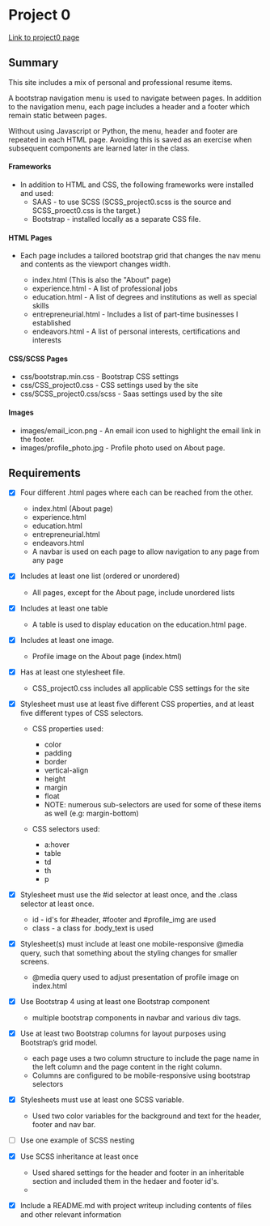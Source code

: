 # Project 0
[Link to project0 page](https://mcdomx.github.io/project0/)

## Summary
This site includes a mix of personal and professional resume items.

A bootstrap navigation menu is used to navigate between pages.  In addition to the navigation menu, each page includes a header and a footer which remain static between pages.

Without using Javascript or Python, the menu, header and footer are repeated in each HTML page.  Avoiding this is saved as an exercise when subsequent components are learned later in the class.

#### Frameworks
- In addition to HTML and CSS, the following frameworks were installed and used:
  - SAAS - to use SCSS (SCSS_project0.scss is the source and SCSS_proect0.css is the target.)
  - Bootstrap - installed locally as a separate CSS file.

#### HTML Pages
- Each page includes a tailored bootstrap grid that changes the nav menu and contents as the viewport changes width.

  - index.html (This is also the "About" page)
  - experience.html - A list of professional jobs
  - education.html - A list of degrees and institutions as well as special skills
  - entrepreneurial.html - Includes a list of part-time businesses I established
  - endeavors.html - A list of personal interests, certifications and interests

#### CSS/SCSS Pages
- css/bootstrap.min.css - Bootstrap CSS settings
- css/CSS_project0.css - CSS settings used by the site
- css/SCSS_project0.css/scss - Saas settings used by the site

#### Images
- images/email_icon.png - An email icon used to highlight the email link in the footer.
- images/profile_photo.jpg - Profile photo used on About page.


## Requirements
- [X] Four different .html pages where each can be reached from the other.
  - index.html (About page)
  - experience.html
  - education.html
  - entrepreneurial.html
  - endeavors.html
  - A navbar is used on each page to allow navigation to any page from any page

- [X] Includes at least one list (ordered or unordered)
  - All pages, except for the About page, include unordered lists

- [X] Includes at least one table
  - A table is used to display education on the education.html page.

- [X] Includes at least one image.
  - Profile image on the About page (index.html)

- [X] Has at least one stylesheet file.
  - CSS_project0.css includes all applicable CSS settings for the site

- [X] Stylesheet must use at least five different CSS properties, and at least five different types of CSS selectors.
  - CSS properties used:
    - color
    - padding
    - border
    - vertical-align
    - height
    - margin
    - float
    - NOTE: numerous sub-selectors are used for some of these items as well (e.g: margin-bottom)

  - CSS selectors used:
    - a:hover
    - table
    - td
    - th
    - p


- [X] Stylesheet must use the #id selector at least once, and the .class selector at least once.
  - id - id's for #header, #footer and #profile_img are used
  - class - a class for .body_text is used

- [X] Stylesheet(s) must include at least one mobile-responsive @media query, such that something about the styling changes for smaller screens.
  - @media query used to adjust presentation of profile image on index.html

- [X] Use Bootstrap 4 using at least one Bootstrap component
  - multiple bootstrap components in navbar and various div tags.

- [X] Use at least two Bootstrap columns for layout purposes using Bootstrap’s grid model.
  - each page uses a two column structure to include the page name in the left column and the page content in the right column.
  - Columns are configured to be mobile-responsive using bootstrap selectors


- [X] Stylesheets must use at least one SCSS variable.
  - Used two color variables for the background and text for the header, footer and nav bar.

- [ ] Use one example of SCSS nesting

- [X] Use SCSS inheritance at least once
  - Used shared settings for the header and footer in an inheritable section and included them in the hedaer and footer id's.
  -

- [X] Include a README.md with project writeup including contents of files and other relevant information
